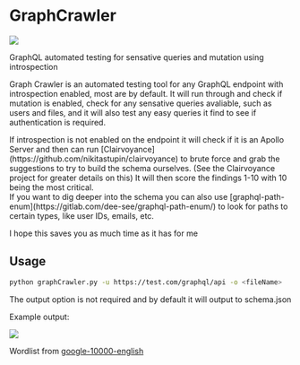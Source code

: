 # GraphCrawler

![](https://github.com/gsmith257-cyber/GraphCrawler/raw/main/GraphCrawler.PNG)

GraphQL automated testing for sensative queries and mutation using introspection

Graph Crawler is an automated testing tool for any GraphQL endpoint with introspection enabled, most are by default.
It will run through and check if mutation is enabled, check for any sensative queries avaliable, such as users and files, and it will also test any easy queries it find to see if authentication is required.
<div>
If introspection is not enabled on the endpoint it will check if it is an Apollo Server and then can run [Clairvoyance](https://github.com/nikitastupin/clairvoyance) to brute force and grab the suggestions to try to build the schema ourselves. (See the Clairvoyance project for greater details on this)
It will then score the findings 1-10 with 10 being the most critical.
<div>
If you want to dig deeper into the schema you can also use [graphql-path-enum](https://gitlab.com/dee-see/graphql-path-enum/) to look for paths to certain types, like user IDs, emails, etc.

I hope this saves you as much time as it has for me

## Usage
```bash
python graphCrawler.py -u https://test.com/graphql/api -o <fileName>
```
The output option is not required and by default it will output to schema.json

Example output:
<div>
<img src=https://github.com/gsmith257-cyber/GraphCrawler/blob/main/output.PNG />

<div>

Wordlist from [google-10000-english](https://github.com/first20hours/google-10000-english)